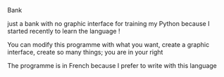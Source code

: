 Bank

just a bank with no graphic interface for training my Python because I started recently to learn the language !

You can modify this programme with what you want, create a graphic interface, create so many things; you are in your right

The programme is in French because I prefer to write with this language
